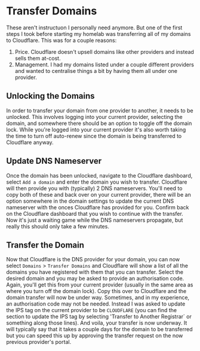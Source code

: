 # Transfer Domains

These aren't instructuon I personally need anymore. But one of the first steps I took before starting my homelab was transferring all of my domains to Cloudflare. This was for a couple reasons:
1. Price. Cloudflare doesn't upsell domains like other providers and instead sells them at-cost.
2. Management. I had my domains listed under a couple different providers and wanted to centralise things a bit by having them all under one provider.

## Unlocking the Domains

In order to transfer your domain from one provider to another, it needs to be unlocked. This involves logging into your current provider, selecting the domain, and somewhere there should be an option to toggle off the domain lock. While you're logged into your current provider it's also worth taking the time to turn off auto-renew since the domain is being transferred to Cloudflare anyway.

## Update DNS Nameserver

Once the domain has been unlocked, navigate to the Cloudflare dashboard, select `Add a domain` and enter the domain you wish to transfer. Cloudflare will then provide you with (typically) 2 DNS nameservers. You'll need to copy both of these and back over on your current provider, there will be an option somewhere in the domain settings to update the current DNS nameserver with the onces Cloudflare has provided for you. Confirm back on the Cloudflare dashboard that you wish to continue with the transfer. Now it's just a waiting game while the DNS nameservers propagate, but really this should only take a few minutes.

## Transfer the Domain

Now that Cloudflare is the DNS provider for your domain, you can now select `Domains` > `Transfer Domains` and Cloudflare will show a list of all the domains you have registered with them that you can transfer. Select the desired domain and you may be asked to provide an authorisation code. Again, you'll get this from your current provider (usually in the same area as where you turn off the domain lock). Copy this over to Cloudflare and the domain transfer will now be under way. Sometimes, and in my experience, an authorisation code may not be needed. Instead I was asked to update the IPS tag on the current provider to be `CLOUDFLARE` (you can find the section to update the IPS tag by selecting 'Transfer to Another Registrar` or something along those lines). And voila, your transfer is now underway. It will typically say that it takes a couple days for the domain to be transferred but you can speed this up by approving the transfer request on the now previous provider's portal.